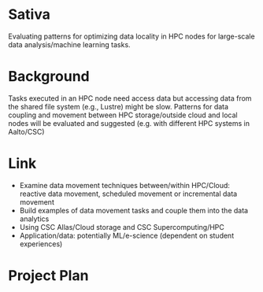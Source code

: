 # Sativa
Evaluating patterns for optimizing data locality in HPC nodes for large-scale data analysis/machine learning tasks.

# Background
Tasks executed in an HPC node need access data but accessing data from the shared file system (e.g., Lustre) might be slow. Patterns for data coupling and movement between HPC storage/outside cloud and local nodes will be evaluated and suggested (e.g. with different HPC systems in Aalto/CSC)

# Link
- Examine data movement techniques between/within HPC/Cloud: reactive data movement, scheduled movement or incremental data movement
- Build examples of data movement tasks and couple them into the data analytics
- Using CSC Allas/Cloud storage and CSC Supercomputing/HPC
- Application/data: potentially ML/e-science (dependent on student experiences)

# Project Plan
